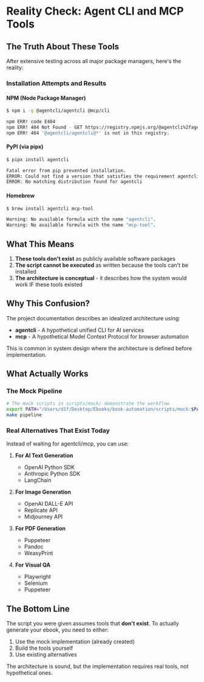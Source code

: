 # Reality Check: Agent CLI and MCP Tools

## The Truth About These Tools

After extensive testing across all major package managers, here's the reality:

### Installation Attempts and Results

#### NPM (Node Package Manager)

```bash
$ npm i -g @agentcli/agentcli @mcp/cli

npm ERR! code E404
npm ERR! 404 Not Found - GET https://registry.npmjs.org/@agentcli%2fagentcli - Not found
npm ERR! 404 '@agentcli/agentcli@*' is not in this registry.
```

#### PyPI (via pipx)

```bash
$ pipx install agentcli

Fatal error from pip prevented installation.
ERROR: Could not find a version that satisfies the requirement agentcli
ERROR: No matching distribution found for agentcli
```

#### Homebrew

```bash
$ brew install agentcli mcp-tool

Warning: No available formula with the name "agentcli".
Warning: No available formula with the name "mcp-tool".
```

## What This Means

1. **These tools don't exist** as publicly available software packages
2. **The script cannot be executed** as written because the tools can't be installed
3. **The architecture is conceptual** - it describes how the system would work IF these tools existed

## Why This Confusion?

The project documentation describes an idealized architecture using:

- **agentcli** - A hypothetical unified CLI for AI services
- **mcp** - A hypothetical Model Context Protocol for browser automation

This is common in system design where the architecture is defined before implementation.

## What Actually Works

### The Mock Pipeline

```bash
# The mock scripts in scripts/mock/ demonstrate the workflow
export PATH="/Users/d1f/Desktop/Ebooks/book-automation/scripts/mock:$PATH"
make pipeline
```

### Real Alternatives That Exist Today

Instead of waiting for agentcli/mcp, you can use:

1. **For AI Text Generation**
   - OpenAI Python SDK
   - Anthropic Python SDK
   - LangChain

2. **For Image Generation**
   - OpenAI DALL-E API
   - Replicate API
   - Midjourney API

3. **For PDF Generation**
   - Puppeteer
   - Pandoc
   - WeasyPrint

4. **For Visual QA**
   - Playwright
   - Selenium
   - Puppeteer

## The Bottom Line

The script you were given assumes tools that **don't exist**. To actually generate your ebook, you need to either:

1. Use the mock implementation (already created)
2. Build the tools yourself
3. Use existing alternatives

The architecture is sound, but the implementation requires real tools, not hypothetical ones.
